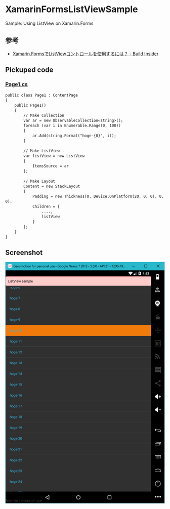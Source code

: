 # XamarinFormsListViewSample
Sample: Using ListView on Xamarin.Forms

## 参考
- [Xamarin.FormsでListViewコントロールを使用するには？ - Build Insider](http://www.buildinsider.net/mobile/xamarintips/0038)

## Pickuped code
### [Page1.cs](XamarinFormsListView/XamarinFormsListView/Page1.cs)
```
public class Page1 : ContentPage
{
    public Page1()
    {
        // Make Collection
        var ar = new ObservableCollection<string>();
        foreach (var i in Enumerable.Range(0, 100))
        {
            ar.Add(string.Format("hoge-{0}", i));
        }

        // Make ListView
        var listView = new ListView
        {
            ItemsSource = ar
        };

        // Make Layout
        Content = new StackLayout
        {
            Padding = new Thickness(0, Device.OnPlatform(20, 0, 0), 0, 0),
            Children = {
                ....,
                listView
            }
        };
    }
}
```

## Screenshot
![screenshot](https://raw.githubusercontent.com/xamarin-samples/XamarinFormsListViewSample/master/screenshots/screenshot.png)
